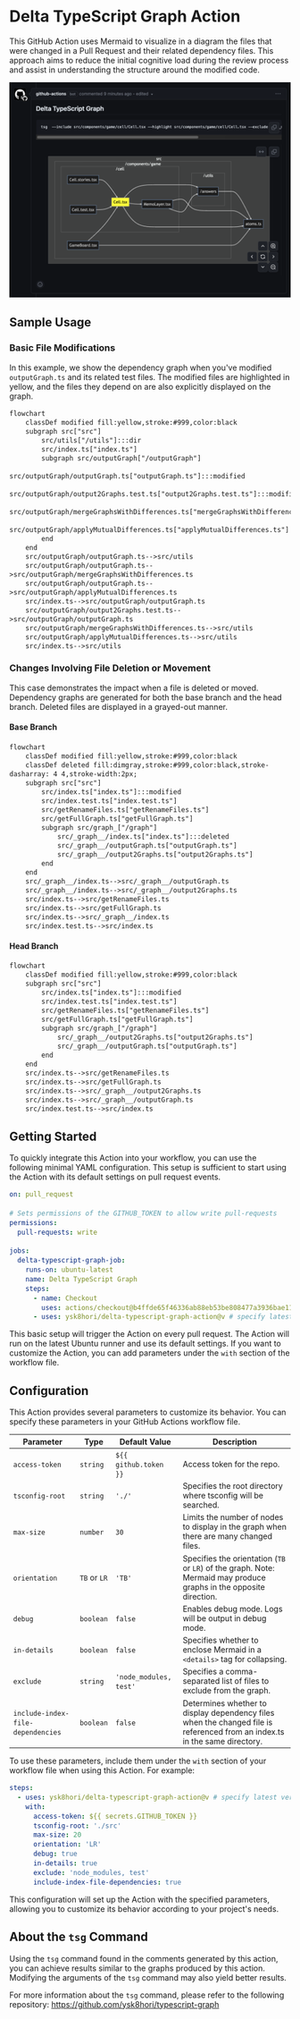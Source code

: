 # Delta TypeScript Graph Action

This GitHub Action uses Mermaid to visualize in a diagram the files that were changed in a Pull Request and their related dependency files. This approach aims to reduce the initial cognitive load during the review process and assist in understanding the structure around the modified code.

![sample](img/top-sample.png)

## Sample Usage

### Basic File Modifications

In this example, we show the dependency graph when you've modified `outputGraph.ts` and its related test files. The modified files are highlighted in yellow, and the files they depend on are also explicitly displayed on the graph.

```mermaid
flowchart
    classDef modified fill:yellow,stroke:#999,color:black
    subgraph src["src"]
        src/utils["/utils"]:::dir
        src/index.ts["index.ts"]
        subgraph src/outputGraph["/outputGraph"]
            src/outputGraph/outputGraph.ts["outputGraph.ts"]:::modified
            src/outputGraph/output2Graphs.test.ts["output2Graphs.test.ts"]:::modified
            src/outputGraph/mergeGraphsWithDifferences.ts["mergeGraphsWithDifferences.ts"]
            src/outputGraph/applyMutualDifferences.ts["applyMutualDifferences.ts"]
        end
    end
    src/outputGraph/outputGraph.ts-->src/utils
    src/outputGraph/outputGraph.ts-->src/outputGraph/mergeGraphsWithDifferences.ts
    src/outputGraph/outputGraph.ts-->src/outputGraph/applyMutualDifferences.ts
    src/index.ts-->src/outputGraph/outputGraph.ts
    src/outputGraph/output2Graphs.test.ts-->src/outputGraph/outputGraph.ts
    src/outputGraph/mergeGraphsWithDifferences.ts-->src/utils
    src/outputGraph/applyMutualDifferences.ts-->src/utils
    src/index.ts-->src/utils
```

### Changes Involving File Deletion or Movement

This case demonstrates the impact when a file is deleted or moved. Dependency graphs are generated for both the base branch and the head branch. Deleted files are displayed in a grayed-out manner.

#### Base Branch

```mermaid
flowchart
    classDef modified fill:yellow,stroke:#999,color:black
    classDef deleted fill:dimgray,stroke:#999,color:black,stroke-dasharray: 4 4,stroke-width:2px;
    subgraph src["src"]
        src/index.ts["index.ts"]:::modified
        src/index.test.ts["index.test.ts"]
        src/getRenameFiles.ts["getRenameFiles.ts"]
        src/getFullGraph.ts["getFullGraph.ts"]
        subgraph src/graph_["/graph"]
            src/_graph__/index.ts["index.ts"]:::deleted
            src/_graph__/outputGraph.ts["outputGraph.ts"]
            src/_graph__/output2Graphs.ts["output2Graphs.ts"]
        end
    end
    src/_graph__/index.ts-->src/_graph__/outputGraph.ts
    src/_graph__/index.ts-->src/_graph__/output2Graphs.ts
    src/index.ts-->src/getRenameFiles.ts
    src/index.ts-->src/getFullGraph.ts
    src/index.ts-->src/_graph__/index.ts
    src/index.test.ts-->src/index.ts
```

#### Head Branch

```mermaid
flowchart
    classDef modified fill:yellow,stroke:#999,color:black
    subgraph src["src"]
        src/index.ts["index.ts"]:::modified
        src/index.test.ts["index.test.ts"]
        src/getRenameFiles.ts["getRenameFiles.ts"]
        src/getFullGraph.ts["getFullGraph.ts"]
        subgraph src/graph_["/graph"]
            src/_graph__/output2Graphs.ts["output2Graphs.ts"]
            src/_graph__/outputGraph.ts["outputGraph.ts"]
        end
    end
    src/index.ts-->src/getRenameFiles.ts
    src/index.ts-->src/getFullGraph.ts
    src/index.ts-->src/_graph__/output2Graphs.ts
    src/index.ts-->src/_graph__/outputGraph.ts
    src/index.test.ts-->src/index.ts
```

## Getting Started

To quickly integrate this Action into your workflow, you can use the following minimal YAML configuration. This setup is sufficient to start using the Action with its default settings on pull request events.

```yml
on: pull_request

# Sets permissions of the GITHUB_TOKEN to allow write pull-requests
permissions:
  pull-requests: write

jobs:
  delta-typescript-graph-job:
    runs-on: ubuntu-latest
    name: Delta TypeScript Graph
    steps:
      - name: Checkout
        uses: actions/checkout@b4ffde65f46336ab88eb53be808477a3936bae11 # specify latest version
      - uses: ysk8hori/delta-typescript-graph-action@v # specify latest version
```

This basic setup will trigger the Action on every pull request. The Action will run on the latest Ubuntu runner and use its default settings. If you want to customize the Action, you can add parameters under the `with` section of the workflow file.

## Configuration

This Action provides several parameters to customize its behavior. You can specify these parameters in your GitHub Actions workflow file.

| Parameter                         | Type         | Default Value          | Description                                                                                                                |
| --------------------------------- | ------------ | ---------------------- | -------------------------------------------------------------------------------------------------------------------------- |
| `access-token`                    | `string`     | `${{ github.token }}`  | Access token for the repo.                                                                                                 |
| `tsconfig-root`                   | `string`     | `'./'`                 | Specifies the root directory where tsconfig will be searched.                                                              |
| `max-size`                        | `number`     | `30`                   | Limits the number of nodes to display in the graph when there are many changed files.                                      |
| `orientation`                     | `TB` or `LR` | `'TB'`                 | Specifies the orientation (`TB` or `LR`) of the graph. Note: Mermaid may produce graphs in the opposite direction.         |
| `debug`                           | `boolean`    | `false`                | Enables debug mode. Logs will be output in debug mode.                                                                     |
| `in-details`                      | `boolean`    | `false`                | Specifies whether to enclose Mermaid in a `<details>` tag for collapsing.                                                  |
| `exclude`                         | `string`     | `'node_modules, test'` | Specifies a comma-separated list of files to exclude from the graph.                                                       |
| `include-index-file-dependencies` | `boolean`    | `false`                | Determines whether to display dependency files when the changed file is referenced from an index.ts in the same directory. |

To use these parameters, include them under the `with` section of your workflow file when using this Action. For example:

```yml
steps:
  - uses: ysk8hori/delta-typescript-graph-action@v # specify latest version
    with:
      access-token: ${{ secrets.GITHUB_TOKEN }}
      tsconfig-root: './src'
      max-size: 20
      orientation: 'LR'
      debug: true
      in-details: true
      exclude: 'node_modules, test'
      include-index-file-dependencies: true
```

This configuration will set up the Action with the specified parameters, allowing you to customize its behavior according to your project's needs.

## About the `tsg` Command

Using the `tsg` command found in the comments generated by this action, you can achieve results similar to the graphs produced by this action. Modifying the arguments of the `tsg` command may also yield better results.

For more information about the `tsg` command, please refer to the following repository:
https://github.com/ysk8hori/typescript-graph
